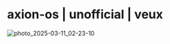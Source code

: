 # axion-os | unofficial | veux
![photo_2025-03-11_02-23-10](https://github.com/user-attachments/assets/2fda2c4d-d4c9-43ef-b13f-026e8eab1adc)
